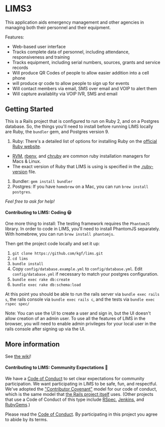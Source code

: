 # LIMS3

This application aids emergency management and other agencies in managing both their personnel and their equipment.

Features:

* Web-based user interface
* Tracks complete data of personnel, including attendance, responsiveness and training
* Tracks equipment, including serial numbers, sources, grants and service records
* Will produce QR Codes of people to allow easier addition into a cell phone
* will produce qr code to allow people to sign up for events
* Will contact members via email, SMS over email and VOIP to alert them
* Will capture availablity via VOIP IVR, SMS and email

## Getting Started

This is a Rails project that is configured to run on Ruby 2, and on a Postgres database.  So, the things you'll need to install before running LIMS locally are Ruby, the `bundler` gem, and Postgres version 9.

1. Ruby: There's a detailed list of options for installing Ruby on the [official Ruby website](https://www.ruby-lang.org/en/documentation/installation/).
  * [RVM](http://rvm.io/), [rbenv](https://github.com/rbenv/rbenv#readme), and [chruby](https://github.com/postmodern/chruby#readme) are common ruby installation managers for Macs & Linux.
  * The exact version of Ruby that LIMS is using is specified in the [.ruby-version](https://github.com/kgf/lims/blob/development/.ruby-version) file.
1. Bundler: `gem install bundler`
1. Postgres: If you have `homebrew` on a Mac, you can run `brew install postgres`.

*Feel free to ask for help!*

#### Contributing to LIMS: Coding :smiley:

One more thing to install: The testing framework requires the `PhantomJS` library.  In order to code in LIMS, you'll need to install PhantomJS separately.  With homebrew, you can run `brew install phantomjs`.

Then get the project code locally and set it up:

1. `git clone https://github.com/kgf/lims.git`
1. `cd lims`
1. `bundle install`
1. Copy `config/database.example.yml` to `config/database.yml`.  Edit `config/database.yml` if necessary to match your postgres configuration.
1. `bundle exec rake db:create`
1. `bundle exec rake db:schema:load`

At this point you should be able to run the rails server via `bundle exec rails s`, the rails console via `bundle exec rails c`, and the tests via `bundle exec rspec spec/`

Note: You can use the UI to create a user and sign in, but the UI doesn't allow creation of an admin user.  To use all the features of LIMS in the browser, you will need to enable admin privileges for your local user in the rails console after signing up via the UI.

## More information

See [the wiki](https://github.com/kgf/lims/wiki)!

#### Contributing to LIMS: Community Expectations :raised_hands:

We have a [Code of Conduct](https://github.com/kgf/CODE_OF_CONDUCT.md) to set clear expectations for community participation. We want participating in LIMS to be safe, fun, and respectful. We've adopted the ["Contributor Covenant"](http://contributor-covenant.org/) model for our code of conduct, which is the same model that [the Rails project itself](http://rubyonrails.org/conduct/) uses. (Other projects that use a Code of Conduct of this type include [RSpec](https://github.com/rspec/rspec/blob/master/code_of_conduct.md), [Jenkins](https://jenkins-ci.org/conduct/), and [RubyGems](https://github.com/rubygems/rubygems/blob/master/CODE_OF_CONDUCT.md).)

Please read the [Code of Conduct](https://github.com/kgf/CODE_OF_CONDUCT.md). By participating in this project you agree to abide by its terms.
